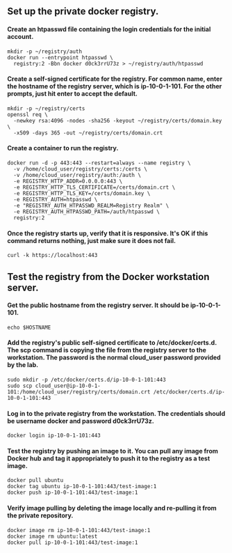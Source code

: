 ## Set up the private docker registry.

#### Create an htpasswd file containing the login credentials for the initial account.

~~~~
mkdir -p ~/registry/auth
docker run --entrypoint htpasswd \
  registry:2 -Bbn docker d0ck3rrU73z > ~/registry/auth/htpasswd
~~~~
#### Create a self-signed certificate for the registry. For common name, enter the hostname of the registry server, which is ip-10-0-1-101. For the other prompts, just hit enter to accept the default.

~~~~
mkdir -p ~/registry/certs
openssl req \
  -newkey rsa:4096 -nodes -sha256 -keyout ~/registry/certs/domain.key \
  -x509 -days 365 -out ~/registry/certs/domain.crt
~~~~

#### Create a container to run the registry.

~~~~
docker run -d -p 443:443 --restart=always --name registry \
  -v /home/cloud_user/registry/certs:/certs \
  -v /home/cloud_user/registry/auth:/auth \
  -e REGISTRY_HTTP_ADDR=0.0.0.0:443 \
  -e REGISTRY_HTTP_TLS_CERTIFICATE=/certs/domain.crt \
  -e REGISTRY_HTTP_TLS_KEY=/certs/domain.key \
  -e REGISTRY_AUTH=htpasswd \
  -e "REGISTRY_AUTH_HTPASSWD_REALM=Registry Realm" \
  -e REGISTRY_AUTH_HTPASSWD_PATH=/auth/htpasswd \
  registry:2
~~~~

#### Once the registry starts up, verify that it is responsive. It's OK if this command returns nothing, just make sure it does not fail.

~~~~
curl -k https://localhost:443
~~~~

## Test the registry from the Docker workstation server.

#### Get the public hostname from the registry server. It should be ip-10-0-1-101.

~~~~
echo $HOSTNAME
~~~~

#### Add the registry's public self-signed certificate to /etc/docker/certs.d. The scp command is copying the file from the registry server to the workstation. The password is the normal cloud_user password provided by the lab.

~~~~
sudo mkdir -p /etc/docker/certs.d/ip-10-0-1-101:443
sudo scp cloud_user@ip-10-0-1-101:/home/cloud_user/registry/certs/domain.crt /etc/docker/certs.d/ip-10-0-1-101:443
~~~~

#### Log in to the private registry from the workstation. The credentials should be username docker and password d0ck3rrU73z.

~~~~
docker login ip-10-0-1-101:443
~~~~

#### Test the registry by pushing an image to it. You can pull any image from Docker hub and tag it appropriately to push it to the registry as a test image.

~~~~
docker pull ubuntu
docker tag ubuntu ip-10-0-1-101:443/test-image:1
docker push ip-10-0-1-101:443/test-image:1
~~~~

#### Verify image pulling by deleting the image locally and re-pulling it from the private repository.

~~~~
docker image rm ip-10-0-1-101:443/test-image:1
docker image rm ubuntu:latest
docker pull ip-10-0-1-101:443/test-image:1
~~~~
